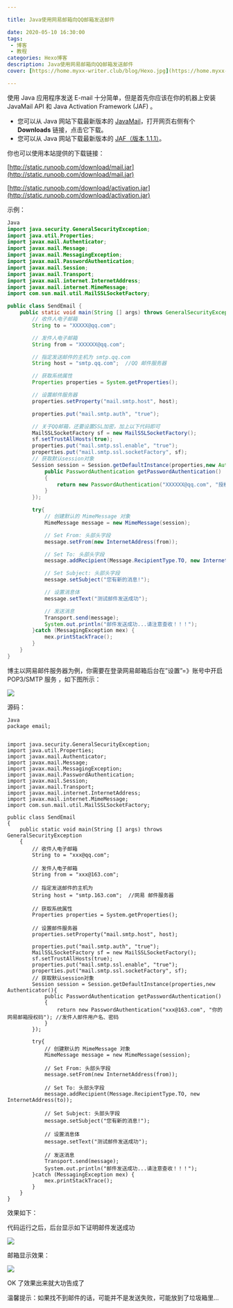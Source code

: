 ```yaml
---

title: Java使用网易邮箱向QQ邮箱发送邮件

date: 2020-05-10 16:30:00
tags:
 - 博客
 - 教程
categories: Hexo博客
description: Java使用网易邮箱向QQ邮箱发送邮件
cover: [https://home.myxx-writer.club/blog/Hexo.jpg](https://home.myxx-writer.club/blog/Hexo.jpg)

---
```


使用 Java 应用程序发送 E-mail 十分简单，但是首先你应该在你的机器上安装 JavaMail API 和 Java Activation Framework (JAF) 。

- 您可以从 Java 网站下载最新版本的 [JavaMail](http://www.oracle.com/technetwork/java/javamail/index.html)，打开网页右侧有个 **Downloads** 链接，点击它下载。
- 您可以从 Java 网站下载最新版本的 [JAF（版本 1.1.1）](http://www.oracle.com/technetwork/articles/java/index-135046.html)。

你也可以使用本站提供的下载链接：

[http://static.runoob.com/download/mail.jar](http://static.runoob.com/download/mail.jar)

[http://static.runoob.com/download/activation.jar](http://static.runoob.com/download/activation.jar)

示例：

```java
Java
import java.security.GeneralSecurityException;
import java.util.Properties;
import javax.mail.Authenticator;
import javax.mail.Message;
import javax.mail.MessagingException;
import javax.mail.PasswordAuthentication;
import javax.mail.Session;
import javax.mail.Transport;
import javax.mail.internet.InternetAddress;
import javax.mail.internet.MimeMessage;
import com.sun.mail.util.MailSSLSocketFactory;

public class SendEmail {
    public static void main(String [] args) throws GeneralSecurityException  {
        // 收件人电子邮箱
        String to = "XXXXX@qq.com";

        // 发件人电子邮箱
        String from = "XXXXXX@qq.com";

        // 指定发送邮件的主机为 smtp.qq.com
        String host = "smtp.qq.com";  //QQ 邮件服务器

        // 获取系统属性
        Properties properties = System.getProperties();

        // 设置邮件服务器
        properties.setProperty("mail.smtp.host", host);

        properties.put("mail.smtp.auth", "true");

        // 关于QQ邮箱，还要设置SSL加密，加上以下代码即可
        MailSSLSocketFactory sf = new MailSSLSocketFactory();
        sf.setTrustAllHosts(true);
        properties.put("mail.smtp.ssl.enable", "true");
        properties.put("mail.smtp.ssl.socketFactory", sf);
        // 获取默认session对象
        Session session = Session.getDefaultInstance(properties,new Authenticator(){
            public PasswordAuthentication getPasswordAuthentication()
            {
                return new PasswordAuthentication("XXXXXX@qq.com", "授权码"); //发件人邮件用户名、授权码
            }
        });

        try{
            // 创建默认的 MimeMessage 对象
            MimeMessage message = new MimeMessage(session);

            // Set From: 头部头字段
            message.setFrom(new InternetAddress(from));

            // Set To: 头部头字段
            message.addRecipient(Message.RecipientType.TO, new InternetAddress(to));

            // Set Subject: 头部头字段
            message.setSubject("您有新的消息!");

            // 设置消息体
            message.setText("测试邮件发送成功");

            // 发送消息
            Transport.send(message);
            System.out.println("邮件发送成功...请注意查收！！！");
        }catch (MessagingException mex) {
            mex.printStackTrace();
        }
    }
}
```

博主以网易邮件服务器为例，你需要在登录网易邮箱后台在”设置”=》账号中开启 POP3/SMTP 服务 ，如下图所示：

[![](https://s1.ax1x.com/2020/08/01/aGZIK0.jpg#align=left&display=inline&height=922&margin=%5Bobject%20Object%5D&originHeight=922&originWidth=1033&status=done&style=none&width=1033)](https://s1.ax1x.com/2020/08/01/aGZIK0.jpg)

源码：

```
Java
package email;


import java.security.GeneralSecurityException;
import java.util.Properties;
import javax.mail.Authenticator;
import javax.mail.Message;
import javax.mail.MessagingException;
import javax.mail.PasswordAuthentication;
import javax.mail.Session;
import javax.mail.Transport;
import javax.mail.internet.InternetAddress;
import javax.mail.internet.MimeMessage;
import com.sun.mail.util.MailSSLSocketFactory;

public class SendEmail
{
    public static void main(String [] args) throws GeneralSecurityException
    {
        // 收件人电子邮箱
        String to = "xxx@qq.com";

        // 发件人电子邮箱
        String from = "xxx@163.com";

        // 指定发送邮件的主机为
        String host = "smtp.163.com";  //网易 邮件服务器

        // 获取系统属性
        Properties properties = System.getProperties();

        // 设置邮件服务器
        properties.setProperty("mail.smtp.host", host);

        properties.put("mail.smtp.auth", "true");
        MailSSLSocketFactory sf = new MailSSLSocketFactory();
        sf.setTrustAllHosts(true);
        properties.put("mail.smtp.ssl.enable", "true");
        properties.put("mail.smtp.ssl.socketFactory", sf);
        // 获取默认session对象
        Session session = Session.getDefaultInstance(properties,new Authenticator(){
            public PasswordAuthentication getPasswordAuthentication()
            {
                return new PasswordAuthentication("xxx@163.com", "你的网易邮箱授权码"); //发件人邮件用户名、密码
            }
        });

        try{
            // 创建默认的 MimeMessage 对象
            MimeMessage message = new MimeMessage(session);

            // Set From: 头部头字段
            message.setFrom(new InternetAddress(from));

            // Set To: 头部头字段
            message.addRecipient(Message.RecipientType.TO, new InternetAddress(to));

            // Set Subject: 头部头字段
            message.setSubject("您有新的消息!");

            // 设置消息体
            message.setText("测试邮件发送成功");

            // 发送消息
            Transport.send(message);
            System.out.println("邮件发送成功...请注意查收！！！");
        }catch (MessagingException mex) {
            mex.printStackTrace();
        }
    }
}
```

效果如下：

代码运行之后，后台显示如下证明邮件发送成功

[![](https://s1.ax1x.com/2020/08/01/aGeXTS.png#align=left&display=inline&height=319&margin=%5Bobject%20Object%5D&originHeight=319&originWidth=886&status=done&style=none&width=886)](https://s1.ax1x.com/2020/08/01/aGeXTS.png)

邮箱显示效果：

[![](https://s1.ax1x.com/2020/08/01/aGnmE8.png#align=left&display=inline&height=549&margin=%5Bobject%20Object%5D&originHeight=549&originWidth=1013&status=done&style=none&width=1013)](https://s1.ax1x.com/2020/08/01/aGnmE8.png)

OK 了效果出来就大功告成了

温馨提示：如果找不到邮件的话，可能并不是发送失败，可能放到了垃圾箱里…
